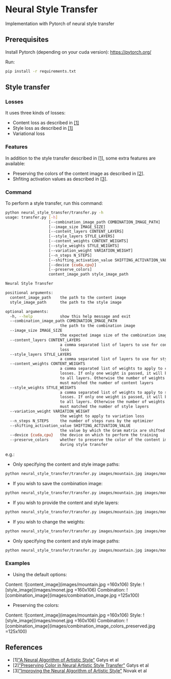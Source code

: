 # Neural Style Transfer
Implementation with Pytorch of neural style transfer

## Prerequisites
Install Pytorch (depending on your cuda version): https://pytorch.org/

Run:
```bash
pip install -r requirements.txt
```

## Style transfer
### Losses
It uses three kinds of losses:
* Content loss as described in [[1]](#references)
* Style loss as described in [[1]](#references)
* Variational loss

### Features
In addition to the style transfer described in [[1]](#references), some extra features are available:
* Preserving the colors of the content image as described in [[2]](#references).
* Shfiting activation values as described in [[3]](#references).

### Command
To perform a style transfer, run this command:
```bash
python neural_style_transfer/transfer.py -h
usage: transfer.py [-h] 
                   [--combination_image_path COMBINATION_IMAGE_PATH]
                   [--image_size IMAGE_SIZE] 
                   [--content_layers CONTENT_LAYERS]
                   [--style_layers STYLE_LAYERS]
                   [--content_weights CONTENT_WEIGHTS]
                   [--style_weights STYLE_WEIGHTS]
                   [--variation_weight VARIATION_WEIGHT] 
                   [--n_steps N_STEPS]
                   [--shifting_activation_value SHIFTING_ACTIVATION_VALUE]
                   [--device {cuda,cpu}]
                   [--preserve_colors]
                   content_image_path style_image_path

Neural Style Transfer

positional arguments:
  content_image_path    the path to the content image
  style_image_path      the path to the style image

optional arguments:
  -h, --help            show this help message and exit
  --combination_image_path COMBINATION_IMAGE_PATH
                        the path to the combination image
  --image_size IMAGE_SIZE
                        the expected image size of the combination image
  --content_layers CONTENT_LAYERS
                        a comma separated list of layers to use for content
                        loss
  --style_layers STYLE_LAYERS
                        a comma separated list of layers to use for style loss
  --content_weights CONTENT_WEIGHTS
                        a comma separated list of weights to apply to content
                        losses. If only one weight is passed, it will be apply
                        to all layers. Otherwise the number of weights passed
                        must matched the number of content layers
  --style_weights STYLE_WEIGHTS
                        a comma separated list of weights to apply to style
                        losses. If only one weight is passed, it will be apply
                        to all layers. Otherwise the number of weights passed
                        must matched the number of style layers
  --variation_weight VARIATION_WEIGHT
                        the weight to apply to variation loss
  --n_steps N_STEPS     the number of steps runs by the optimizer
  --shifting_activation_value SHIFTING_ACTIVATION_VALUE
                        the value by which the Gram matrix are shifted
  --device {cuda,cpu}   the device on which to perform the training
  --preserve_colors     whether to preserve the color of the content image
                        during style transfer

```

e.g.:
* Only specifying the content and style image paths:
```bash
python neural_style_transfer/transfer.py images/mountain.jpg images/monet.jpg
```

* If you wish to save the combination image:
```bash
python neural_style_transfer/transfer.py images/mountain.jpg images/monet.jpg  --combination_image combination_image.jpg
```

* If you wish to provide the content and style layers:
```bash
python neural_style_transfer/transfer.py images/mountain.jpg images/monet.jpg  --content_layers conv_4_2,conv_5_2 --style_layers conv_1_1,conv_2_1,conv_3_1,conv_4_1,conv_5_1
```

* If you wish to change the weights:
```bash
python neural_style_transfer/transfer.py images/mountain.jpg images/monet.jpg  --content_weights 1 --style_weights 64000,128000,256000,512000,512000
```

* Only specifying the content and style image paths:
```bash
python neural_style_transfer/transfer.py images/mountain.jpg images/monet.jpg  --preserve_colors
```

### Examples
* Using the default options:

Content: ![content_image](images/mountain.jpg =160x106) 
Style: ![style_image](images/monet.jpg =160x106)
Combination: ![combination_image](images/combination_image.jpg =125x100) 

* Preserving the colors:

Content: ![content_image](images/mountain.jpg =160x106) 
Style: ![style_image](images/monet.jpg =160x106)
Combination: ![combination_image](images/combination_image_colors_preserved.jpg =125x100) 

## References
*  [1]["A Neural Algorithm of Artistic Style"](https://arxiv.org/abs/1508.06576) Gatys et al
*  [2]["Preserving Color in Neural Artistic Style Transfer"](https://arxiv.org/abs/1606.05897) Gatys et al
*  [3]["Improving the Neural Algorithm of Artistic Style"](https://arxiv.org/abs/1605.04603) Novak et al
